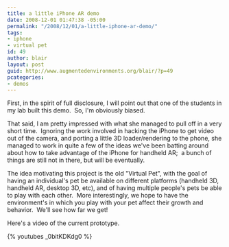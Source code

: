 ```yaml
---
title: a little iPhone AR demo
date: 2008-12-01 01:47:38 -05:00
permalink: "/2008/12/01/a-little-iphone-ar-demo/"
tags:
- iphone
- virtual pet
id: 49
author: blair
layout: post
guid: http://www.augmentedenvironments.org/blair/?p=49
pcategories:
- demos
---
```


First, in the spirit of full disclosure, I will point out that one of the students in my lab built this demo.  So, I'm obviously biased.  

That said, I am pretty impressed with what she managed to pull off in a very short time.  Ignoring the work involved in hacking the iPhone to get video out of the camera, and porting a little 3D loader/rendering to the phone, she managed to work in quite a few of the ideas we've been batting around about how to take advantage of the iPhone for handheld AR;  a bunch of things are still not in there, but will be eventually.  

The idea motivating this project is the old "Virtual Pet", with the goal of having an individual's pet be available on different platforms (handheld 3D, handheld AR, desktop 3D, etc), and of having multiple people's pets be able to play with each other.  More interestingly, we hope to have the environment's in which you play with your pet affect their growth and behavior.  We'll see how far we get!

Here's a video of the current prototype.

{% youtubes _0bitKDKdg0 %} 
